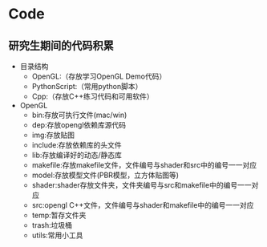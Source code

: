 # Code
## 研究生期间的代码积累

* 目录结构
  * OpenGL:（存放学习OpenGL Demo代码）
  * PythonScript:（常用python脚本）
  * Cpp:（存放C++练习代码和可用软件）
* OpenGL
  * bin:存放可执行文件(mac/win)
  * dep:存放opengl依赖库源代码
  * img:存放贴图
  * include:存放依赖库的头文件
  * lib:存放编译好的动态/静态库
  * makefile:存放makefile文件，文件编号与shader和src中的编号一一对应
  * model:存放模型文件(PBR模型，立方体贴图等)
  * shader:shader存放文件夹，文件夹编号与src和makefile中的编号一一对应
  * src:opengl C++文件，文件编号与shader和makefile中的编号一一对应
  * temp:暂存文件夹
  * trash:垃圾桶
  * utils:常用小工具



